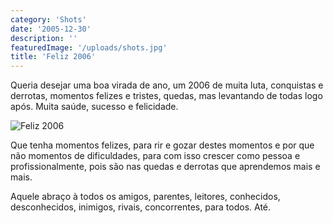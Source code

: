 ```yaml
---
category: 'Shots'
date: '2005-12-30'
description: ''
featuredImage: '/uploads/shots.jpg'
title: 'Feliz 2006'
---
```


Queria desejar uma boa virada de ano, um 2006 de muita luta, conquistas e derrotas, momentos felizes e tristes, quedas, mas levantando de todas logo após. Muita saúde, sucesso e felicidade.

![Feliz 2006](/uploads/feliz2006.jpg)

Que tenha momentos felizes, para rir e gozar destes momentos e por que não momentos de dificuldades, para com isso crescer como pessoa e profissionalmente, pois são nas quedas e derrotas que aprendemos mais e mais.

Aquele abraço à todos os amigos, parentes, leitores, conhecidos, desconhecidos, inimigos, rivais, concorrentes, para todos. Até.
